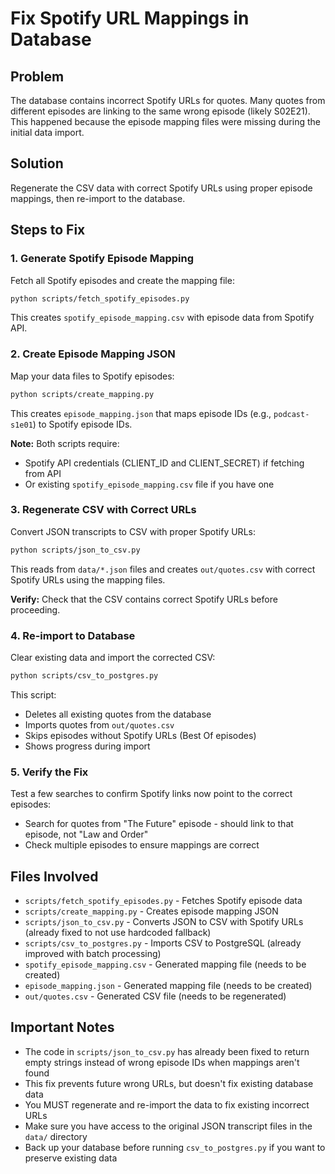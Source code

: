 # Fix Spotify URL Mappings in Database

## Problem
The database contains incorrect Spotify URLs for quotes. Many quotes from different episodes are linking to the same wrong episode (likely S02E21). This happened because the episode mapping files were missing during the initial data import.

## Solution
Regenerate the CSV data with correct Spotify URLs using proper episode mappings, then re-import to the database.

## Steps to Fix

### 1. Generate Spotify Episode Mapping
Fetch all Spotify episodes and create the mapping file:
```bash
python scripts/fetch_spotify_episodes.py
```
This creates `spotify_episode_mapping.csv` with episode data from Spotify API.

### 2. Create Episode Mapping JSON
Map your data files to Spotify episodes:
```bash
python scripts/create_mapping.py
```
This creates `episode_mapping.json` that maps episode IDs (e.g., `podcast-s1e01`) to Spotify episode IDs.

**Note:** Both scripts require:
- Spotify API credentials (CLIENT_ID and CLIENT_SECRET) if fetching from API
- Or existing `spotify_episode_mapping.csv` file if you have one

### 3. Regenerate CSV with Correct URLs
Convert JSON transcripts to CSV with proper Spotify URLs:
```bash
python scripts/json_to_csv.py
```
This reads from `data/*.json` files and creates `out/quotes.csv` with correct Spotify URLs using the mapping files.

**Verify:** Check that the CSV contains correct Spotify URLs before proceeding.

### 4. Re-import to Database
Clear existing data and import the corrected CSV:
```bash
python scripts/csv_to_postgres.py
```
This script:
- Deletes all existing quotes from the database
- Imports quotes from `out/quotes.csv`
- Skips episodes without Spotify URLs (Best Of episodes)
- Shows progress during import

### 5. Verify the Fix
Test a few searches to confirm Spotify links now point to the correct episodes:
- Search for quotes from "The Future" episode - should link to that episode, not "Law and Order"
- Check multiple episodes to ensure mappings are correct

## Files Involved

- `scripts/fetch_spotify_episodes.py` - Fetches Spotify episode data
- `scripts/create_mapping.py` - Creates episode mapping JSON
- `scripts/json_to_csv.py` - Converts JSON to CSV with Spotify URLs (already fixed to not use hardcoded fallback)
- `scripts/csv_to_postgres.py` - Imports CSV to PostgreSQL (already improved with batch processing)
- `spotify_episode_mapping.csv` - Generated mapping file (needs to be created)
- `episode_mapping.json` - Generated mapping file (needs to be created)
- `out/quotes.csv` - Generated CSV file (needs to be regenerated)

## Important Notes

- The code in `scripts/json_to_csv.py` has already been fixed to return empty strings instead of wrong episode IDs when mappings aren't found
- This fix prevents future wrong URLs, but doesn't fix existing database data
- You MUST regenerate and re-import the data to fix existing incorrect URLs
- Make sure you have access to the original JSON transcript files in the `data/` directory
- Back up your database before running `csv_to_postgres.py` if you want to preserve existing data

